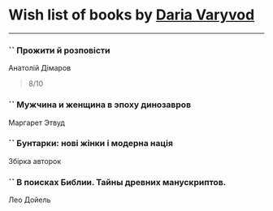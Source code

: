 # Wish list of books by [Daria Varyvod](https://www.facebook.com/profile.php?id=829893410524253)
---

### `` Прожити й розповісти
Анатолій Дімаров
> 8/10

### `` Мужчина и женщина в эпоху динозавров
Маргарет Этвуд

### `` Бунтарки: нові жінки і модерна нація
Збірка авторок

### `` В поисках Библии. Тайны древних манускриптов.
Лео Дойель

